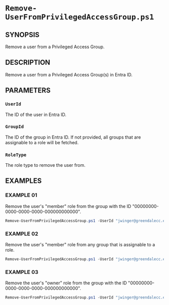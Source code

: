 # `Remove-UserFromPrivilegedAccessGroup.ps1`

## SYNOPSIS

Remove a user from a Privileged Access Group.

## DESCRIPTION

Remove a user from a Privileged Access Group(s) in Entra ID.

## PARAMETERS

### `UserId`

The ID of the user in Entra ID.

### `GroupId`

The ID of the group in Entra ID. If not provided, all groups that are assignable to a role will be fetched.

### `RoleType`

The role type to remove the user from.

## EXAMPLES

### EXAMPLE 01

Remove the user's "member" role from the group with the ID "00000000-0000-0000-0000-000000000000".

```powershell
Remove-UserFromPrivilegedAccessGroup.ps1 -UserId "jwinger@greendalecc.edu" -GroupId "00000000-0000-0000-0000-000000000000"
```

### EXAMPLE 02

Remove the user's "member" role from any group that is assignable to a role.

```powershell
Remove-UserFromPrivilegedAccessGroup.ps1 -UserId "jwinger@greendalecc.edu"
```

### EXAMPLE 03

Remove the user's "owner" role from the group with the ID "00000000-0000-0000-0000-000000000000".

```powershell
Remove-UserFromPrivilegedAccessGroup.ps1 -UserId "jwinger@greendalecc.edu" -GroupId "00000000-0000-0000-0000-000000000000" -RoleType "owner"
```
